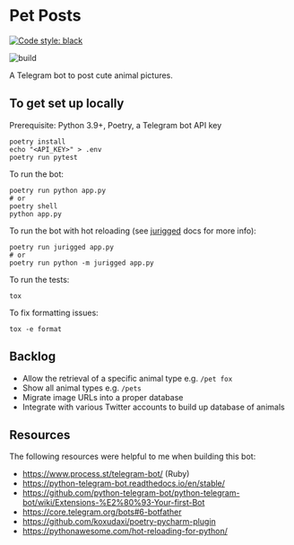# Pet Posts

[![Code style: black](https://img.shields.io/badge/code%20style-black-000000.svg)](https://github.com/psf/black)

![build](https://github.com/dawngerpony/pet-posts/actions/workflows/build/badge.svg)

A Telegram bot to post cute animal pictures.

## To get set up locally

Prerequisite: Python 3.9+, Poetry, a Telegram bot API key

```shell
poetry install
echo "<API_KEY>" > .env
poetry run pytest
```

To run the bot:

```shell
poetry run python app.py
# or
poetry shell
python app.py
```

To run the bot with hot reloading (see [jurigged][jurigged] docs for more info):

```shell
poetry run jurigged app.py
# or
poetry run python -m jurigged app.py
```

To run the tests:

```shell
tox
```

To fix formatting issues:

```shell
tox -e format
```

## Backlog

- Allow the retrieval of a specific animal type e.g. `/pet fox`
- Show all animal types e.g. `/pets`
- Migrate image URLs into a proper database
- Integrate with various Twitter accounts to build up database of animals

## Resources

The following resources were helpful to me when building this bot:

- https://www.process.st/telegram-bot/ (Ruby)
- https://python-telegram-bot.readthedocs.io/en/stable/
- https://github.com/python-telegram-bot/python-telegram-bot/wiki/Extensions-%E2%80%93-Your-first-Bot
- https://core.telegram.org/bots#6-botfather
- https://github.com/koxudaxi/poetry-pycharm-plugin
- https://pythonawesome.com/hot-reloading-for-python/

[jurigged]: https://pypi.org/project/jurigged/
